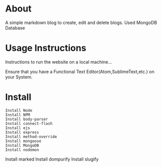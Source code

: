   
# About
  A simple markdown blog to create, edit and delete blogs.
  Used MongoDB Database

# Usage Instructions

Instructions to run the website on a local machine...

Ensure that you have a Functional Text Editor(Atom,SublimeText,etc.) on your System.

# Install 
	Install Node
	Install NPM
	Install body-parser
	Install connect-flash
	Install ejs
	Install express
	Install method-override
	Install mongoose
	Install MongoDB
	Install nodemon
  Install marked
  Install dompurify
  Install slugify
